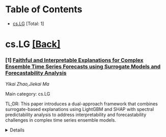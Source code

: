 <div id=toc></div>

# Table of Contents

- [cs.LG](#cs.LG) [Total: 1]


<div id='cs.LG'></div>

# cs.LG [[Back]](#toc)

### [1] [Faithful and Interpretable Explanations for Complex Ensemble Time Series Forecasts using Surrogate Models and Forecastability Analysis](https://arxiv.org/abs/2510.08739)
*Yikai Zhao,Jiekai Ma*

Main category: cs.LG

TL;DR: This paper introduces a dual-approach framework that combines surrogate-based explanations using LightGBM and SHAP with spectral predictability analysis to address interpretability and forecastability challenges in complex time series ensemble models.


<details>
  <summary>Details</summary>
Motivation: Modern time series forecasting relies on complex AutoML ensemble models that deliver superior accuracy but sacrifice transparency and interpretability, creating a need for methods that can explain these black-box models while assessing forecast reliability.

Method: Developed a surrogate-based explanation methodology using LightGBM to mimic AutoGluon's forecasts, enabling stable SHAP-based feature attributions. Integrated spectral predictability analysis to quantify each series' inherent forecastability by comparing against pure noise benchmarks.

Result: Empirical evaluation on M5 dataset showed high faithfulness between SHAP values and ground truth effects. Higher spectral predictability strongly correlated with improved forecast accuracy and higher surrogate fidelity. Per-item normalization proved essential for meaningful SHAP explanations across heterogeneous time series.

Conclusion: The framework provides interpretable, instance-level explanations for ensemble forecasts while offering forecastability metrics as reliability indicators for both predictions and their explanations, enabling users to calibrate trust in complex forecasting systems.

Abstract: Modern time series forecasting increasingly relies on complex ensemble models
generated by AutoML systems like AutoGluon, delivering superior accuracy but
with significant costs to transparency and interpretability. This paper
introduces a comprehensive, dual-approach framework that addresses both the
explainability and forecastability challenges in complex time series ensembles.
First, we develop a surrogate-based explanation methodology that bridges the
accuracy-interpretability gap by training a LightGBM model to faithfully mimic
AutoGluon's time series forecasts, enabling stable SHAP-based feature
attributions. We rigorously validated this approach through feature injection
experiments, demonstrating remarkably high faithfulness between extracted SHAP
values and known ground truth effects. Second, we integrated spectral
predictability analysis to quantify each series' inherent forecastability. By
comparing each time series' spectral predictability to its pure noise
benchmarks, we established an objective mechanism to gauge confidence in
forecasts and their explanations. Our empirical evaluation on the M5 dataset
found that higher spectral predictability strongly correlates not only with
improved forecast accuracy but also with higher fidelity between the surrogate
and the original forecasting model. These forecastability metrics serve as
effective filtering mechanisms and confidence scores, enabling users to
calibrate their trust in both the forecasts and their explanations. We further
demonstrated that per-item normalization is essential for generating meaningful
SHAP explanations across heterogeneous time series with varying scales. The
resulting framework delivers interpretable, instance-level explanations for
state-of-the-art ensemble forecasts, while equipping users with forecastability
metrics that serve as reliability indicators for both predictions and their
explanations.

</details>
